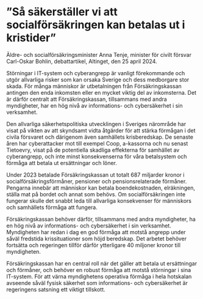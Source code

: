 # ”Så säkerställer vi att socialförsäkringen kan betalas ut i kristider”

Äldre\- och socialförsäkringsminister Anna Tenje, minister för civilt försvar Carl\-Oskar Bohlin, debattartikel, Altinget, den 25 april 2024\.


Störningar i IT\-system och cyberangrepp är vanligt förekommande och utgör allvarliga risker som kan orsaka Sverige och dess medborgare stor skada. För många människor är utbetalningen från Försäkringskassan antingen den enda inkomsten eller en mycket viktig del av inkomsterna. Det är därför centralt att Försäkringskassan, tillsammans med andra myndigheter, har en hög nivå av informations\- och cybersäkerhet i sin verksamhet.

Den allvarliga säkerhetspolitiska utvecklingen i Sveriges närområde har visat på vikten av att skyndsamt vidta åtgärder för att stärka förmågan i det civila försvaret och därigenom även samhällets krisberedskap. De senaste åren har cyberattacker mot till exempel Coop, a\-kassorna och nu senast Tietoevry, visat på de potentiella skadliga effekterna för samhället av cyberangrepp, och inte minst konsekvenserna för våra betalsystem och förmåga att betala ut ersättningar och löner.

Under 2023 betalade Försäkringskassan ut totalt 687 miljarder kronor i socialförsäkringsförmåner, pensioner och pensionsrelaterade förmåner. Pengarna innebär att människor kan betala boendekostnaden, elräkningen, ställa mat på bordet och annat som behövs. Om socialförsäkringen inte fungerar skulle det snabbt leda till allvarliga konsekvenser för människors och samhällets förmåga att fungera.

Försäkringskassan behöver därför, tillsammans med andra myndigheter, ha en hög nivå av informations\- och cybersäkerhet i sin verksamhet. Myndigheten har redan i dag en god förmåga att motstå angrepp under såväl fredstida krissituationer som höjd beredskap. Det arbetet behöver fortsätta och regeringen tillför därför ytterligare 40 miljoner kronor till myndigheten.

Försäkringskassan har en central roll när det gäller att betala ut ersättningar och förmåner, och behöver en robust förmåga att motstå störningar i sina IT\-system. För att värna myndighetens operativa förmåga i hela hotskalan avseende såväl fysisk säkerhet som informations\- och cybersäkerhet är regeringens satsning ett viktigt tillskott.
